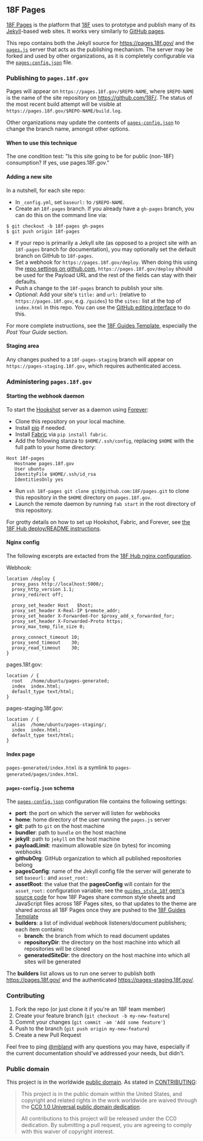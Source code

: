 ## 18F Pages

[18F Pages](https://pages.18f.gov/) is the platform that
[18F](https://18f.gsa.gov/) uses to prototype and publish many of its
[Jekyll](http://jekyllrb.com/)-based web sites. It works very similarly to
[GitHub pages](https://pages.github.com/).

This repo contains both the Jekyll source for https://pages.18f.gov/ and the
[`pages.js`](./pages.js) server that acts as the publishing mechanism. The
server may be forked and used by other organizations, as it is completely
configurable via the [`pages-config.json`](#pages-config) file.

### Publishing to `pages.18f.gov`

Pages will appear on `https://pages.18f.gov/$REPO-NAME`, where `$REPO-NAME` is
the name of the site repository on https://github.com/18F/. The status of the
most recent build attempt will be visible at
`https://pages.18f.gov/$REPO-NAME/build.log`.

Other organizations may update the contents of
[`pages-config.json`](#pages-config) to change the branch name, amongst
other options.

#### When to use this technique

The one condition test: "Is this site going to be for public (non-18F) consumption? If yes, use pages.18F.gov."

#### Adding a new site

In a nutshell, for each site repo:

- In `_config.yml`, set `baseurl:` to `/$REPO-NAME`.
- Create an `18f-pages` branch. If you already have a `gh-pages` branch, you
  can do this on the command line via:
```
$ git checkout -b 18f-pages gh-pages
$ git push origin 18f-pages
```
- If your repo is primarily a Jekyll site (as opposed to a project site with
  an `18f-pages` branch for documentation), you may optionally set the default
  branch on GitHub to `18f-pages`.
- Set a webhook for `https://pages.18f.gov/deploy`.  When doing this using the [repo settings on github.com](https://github.com/18F/THE-NAME-OF-YOUR-REPO/settings/hooks/new), `https://pages.18f.gov/deploy` should be used for the Payload URL and the rest of the fields can stay with their defaults. 
- Push a change to the `18f-pages` branch to publish your site.
- _Optional_: Add your site's `title:` and `url:` (relative to
  `https://pages.18f.gov`, e.g. `/guides`) to the `sites:` list at the top of
  `index.html` in this repo. You can use the [GitHub editing
  interface](https://github.com/18F/pages/edit/18f-pages/index.html) to do this.

For more complete instructions, see the [18F Guides
Template](https://pages.18f.gov/guides-template/), especially the _Post Your
Guide_ section.

#### Staging area

Any changes pushed to a `18f-pages-staging` branch will appear on
`https://pages-staging.18f.gov`, which requires authenticated access.

### Administering `pages.18f.gov`

#### Starting the webhook daemon

To start the [Hookshot](https://www.npmjs.com/package/hookshot) server as a
daemon using [Forever](https://www.npmjs.com/package/forever):

- Clone this repository on your local machine.
- Install [pip](https://pip.pypa.io/) if needed.
- Install [Fabric](http://www.fabfile.org/) via `pip install fabric`.
- Add the following stanza to `$HOME/.ssh/config`, replacing `$HOME` with the
  full path to your home directory:
```
Host 18f-pages
   Hostname pages.18f.gov
   User ubuntu
   IdentityFile $HOME/.ssh/id_rsa
   IdentitiesOnly yes
```
- Run `ssh 18f-pages git clone git@github.com:18F/pages.git` to clone this
  repository in the `$HOME` directory on `pages.18f.gov`.
- Launch the remote daemon by running `fab start` in the root directory of
  this repository.

For grotty details on how to set up Hookshot, Fabric, and Forever, see [the
18F Hub deploy/README
instructions](https://github.com/18F/hub/tree/master/deploy#preparing-for-automated-deployment).

#### Nginx config

The following excerpts are extacted from the [18F Hub nginx
configuration](https://github.com/18F/hub/blob/master/deploy/etc/nginx/vhosts/pages.conf).

Webhook:
```
location /deploy {
  proxy_pass http://localhost:5000/;
  proxy_http_version 1.1;
  proxy_redirect off;

  proxy_set_header Host   $host;
  proxy_set_header X-Real-IP $remote_addr;
  proxy_set_header X-Forwarded-For $proxy_add_x_forwarded_for;
  proxy_set_header X-Forwarded-Proto https;
  proxy_max_temp_file_size 0;

  proxy_connect_timeout 10;
  proxy_send_timeout    30;
  proxy_read_timeout    30;
}
```

pages.18f.gov:
```
location / {
  root   /home/ubuntu/pages-generated;
  index  index.html;
  default_type text/html;
}
```

pages-staging.18f.gov:
```
location / {
  alias  /home/ubuntu/pages-staging/;
  index  index.html;
  default_type text/html;
}
```

#### Index page

`pages-generated/index.html` is a symlink to
`pages-generated/pages/index.html`.

#### <a name="pages-config"></a>`pages-config.json` schema

The [`pages-config.json`](./pages-config.json) configuration file contains the
following settings:

* **port**: the port on which the server will listen for webhooks
* **home**: home directory of the user running the `pages.js` server
* **git**:  path to `git` on the host machine
* **bundler**: path to `bundle` on the host machine
* **jekyll**:  path to `jekyll` on the host machine
* **payloadLimit**: maximum allowable size (in bytes) for incoming webhooks
* **githubOrg**: GitHub organization to which all published repositories
  belong
* **pagesConfig**: name of the Jekyll config file the server will generate to
  set `baseurl:` and `asset_root:`
* **assetRoot**: the value that the **pagesConfig** will contain for the
  `asset_root:` configuration variable; see the [`guides_style_18f` gem's source
  code](https://github.com/18F/guides-style) for how 18F Pages share common
  style sheets and JavaScript files across 18F Pages sites, so that updates to
  the theme are shared across all 18F Pages once they are pushed to the [18F
  Guides Template](https://pages.18f.gov/guides-template/)
* **builders**: a list of individual webhook listeners/document publishers;
  each item contains:
  * **branch**: the branch from which to read document updates
  * **repositoryDir**: the directory on the host machine into which all
    repositories will be cloned
  * **generatedSiteDir**: the directory on the host machine into which all
    sites will be generated

The **builders** list allows us to run one server to publish both
https://pages.18f.gov/ and the authenticated https://pages-staging.18f.gov/.

### Contributing

1. Fork the repo (or just clone it if you're an 18F team member)
2. Create your feature branch (`git checkout -b my-new-feature`)
3. Commit your changes (`git commit -am 'Add some feature'`)
4. Push to the branch (`git push origin my-new-feature`)
5. Create a new Pull Request

Feel free to ping [@mbland](https://github.com/mbland) with any questions you
may have, especially if the current documentation should've addressed your
needs, but didn't.

### Public domain

This project is in the worldwide [public domain](LICENSE.md). As stated in [CONTRIBUTING](CONTRIBUTING.md):

> This project is in the public domain within the United States, and copyright
> and related rights in the work worldwide are waived through the [CC0 1.0
> Universal public domain
> dedication](https://creativecommons.org/publicdomain/zero/1.0/).
>
> All contributions to this project will be released under the CC0 dedication.
> By submitting a pull request, you are agreeing to comply with this waiver of
> copyright interest.
